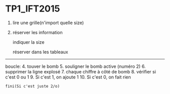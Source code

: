 # TP1_IFT2015

1. lire une grille(n'import quelle size)
2. réserver les information
 
    indiquer la size
    
    réserver dans les tableaux
----

   boucle:
4. touver le bomb
5. souligner le bomb active (numéro 2)
6. supprimer la ligne explosé
7. chaque chiffre à côté de bomb
8. vérifier si c'est 0 ou 1
9. Si c'est 1, on ajoute 1
10. Si c'est 0, on fait rien

    fini(Si c'est juste 2/o)
